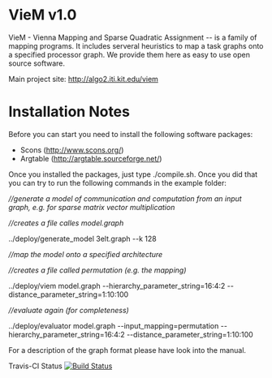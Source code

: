 VieM v1.0
=====

VieM - Vienna Mapping and Sparse Quadratic Assignment -- is a family of mapping programs. It includes serveral heuristics to map a task graphs onto a specified processor graph. We provide them here as easy to use open source software. 

Main project site:
http://algo2.iti.kit.edu/viem

Installation Notes
=====

Before you can start you need to install the following software packages:

- Scons (http://www.scons.org/)
- Argtable (http://argtable.sourceforge.net/)

Once you installed the packages, just type ./compile.sh. Once you did that you can try to run the following commands in the example folder:

*//generate a model of communication and computation from an input graph, e.g. for sparse matrix vector multiplication*

*//creates a file calles model.graph*

../deploy/generate_model 3elt.graph --k 128 

*//map the model onto a specified architecture*

*//creates a file called permutation (e.g. the mapping)*

../deploy/viem model.graph --hierarchy_parameter_string=16:4:2 --distance_parameter_string=1:10:100

*//evaluate again (for completeness)*

../deploy/evaluator model.graph --input_mapping=permutation --hierarchy_parameter_string=16:4:2 --distance_parameter_string=1:10:100

For a description of the graph format please have look into the manual.

Travis-CI Status [![Build Status](https://travis-ci.org/schulzchristian/VieM.svg?branch=master)](https://travis-ci.org/schulzchristian/viem)
